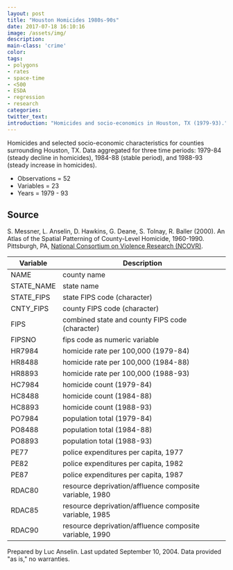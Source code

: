 ```yaml
---
layout: post
title: "Houston Homicides 1980s-90s"
date: 2017-07-18 16:10:16
image: /assets/img/
description:
main-class: 'crime'
color:
tags:
- polygons
- rates
- space-time
- <500
- ESDA
- regression
- research
categories:
twitter_text:
introduction: "Homicides and socio-economics in Houston, TX (1979-93)."
---
```


<script>
var map = L.map('map');
L.tileLayer('https://api.tiles.mapbox.com/v4/{id}/{z}/{x}/{y}.png?access_token=pk.eyJ1IjoibWFwYm94IiwiYSI6ImNpejY4NXVycTA2emYycXBndHRqcmZ3N3gifQ.rJcFIG214AriISLbB6B5aw', {
maxZoom: 18,
attribution: 'Map data &copy; <a href="http://openstreetmap.org">OpenStreetMap</a> contributors, ' +
'<a href="http://creativecommons.org/licenses/by-sa/2.0/">CC-BY-SA</a>, ' +
'Imagery © <a href="http://mapbox.com">Mapbox</a>',
id: 'mapbox.light'
}).addTo(map);

map.scrollWheelZoom.disable();
map.touchZoom.disable();
var enableMapInteraction = function () {
map.scrollWheelZoom.enable();
map.touchZoom.enable();
}
$('#map').on('click touch', enableMapInteraction);
$('#map').on('mouseout', function(){ map.scrollWheelZoom.disable();});

var smallIcon = L.icon({
iconUrl: 'http://www.hckrecruitment.nic.in/images/blue.png',
iconSize: [16, 16], // size of the icon
});

function onEachFeature(feature, layer) {
//console.log(feature);
var txt = "";
for (var fname in feature.properties) {
txt += fname;
txt += " : ";
txt += feature.properties[fname];
txt += "<br/>";
}
layer.bindPopup(txt);
}


// load GeoJSON from an external file
// load GeoJSON from an external file
$.getJSON("../data/houston.geojson",function(data){
// add GeoJSON layer to the map once the file is loaded
var json = L.geoJson(data, {
pointToLayer: function(feature, latlng) {

return L.marker(latlng, {
icon: smallIcon
});
},
onEachFeature: onEachFeature
});
json.addTo(map);
map.fitBounds(json.getBounds());
});
</script>

Homicides and selected socio-economic characteristics for counties surrounding Houston, TX. Data aggregated for three time periods: 1979-84 (steady decline in homicides), 1984-88 (stable period), and 1988-93 (steady increase in homicides).

* Observations = 52
* Variables = 23
* Years = 1979 - 93

**Source**
----------

S. Messner, L. Anselin, D. Hawkins, G. Deane, S. Tolnay, R. Baller (2000). An Atlas of the Spatial Patterning of County-Level Homicide, 1960-1990. Pittsburgh, PA, [National Consortium on Violence Research (NCOVR)](http://www.ncovr.heinz.cmu.edu/).


|**Variable**|**Description**|
|---|---|
|NAME | county name||
|STATE_NAME | state name|
|STATE_FIPS | state FIPS code (character)|
|CNTY_FIPS | county FIPS code (character)|
|FIPS | combined state and county FIPS code (character)|
|FIPSNO | fips code as numeric variable|
|HR7984 | homicide rate per 100,000 (1979-84)|
|HR8488 | homicide rate per 100,000 (1984-88)|
|HR8893 | homicide rate per 100,000 (1988-93)|
|HC7984 | homicide count (1979-84)|
|HC8488 | homicide count (1984-88)|
|HC8893 | homicide count (1988-93)|
|PO7984 | population total (1979-84)|
|PO8488 | population total (1984-88)|
|PO8893 | population total (1988-93)|
|PE77 | police expenditures per capita, 1977|
|PE82 | police expenditures per capita, 1982|
|PE87 | police expenditures per capita, 1987|
|RDAC80 | resource deprivation/affluence composite variable, 1980|
|RDAC85 | resource deprivation/affluence composite variable, 1985|
|RDAC90 | resource deprivation/affluence composite variable, 1990|

Prepared by Luc Anselin. Last updated September 10, 2004. Data provided "as is," no warranties.
